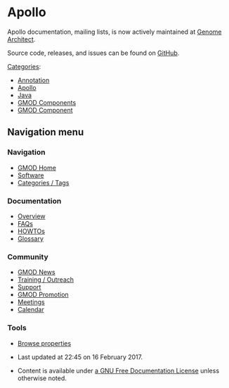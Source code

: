 



<span id="top"></span>




# <span dir="auto">Apollo</span>









Apollo documentation, mailing lists, is now actively maintained at
<a href="http://genomearchitect.org" class="external text"
rel="nofollow">Genome Architect</a>.

Source code, releases, and issues can be found on
<a href="https://github.com/gmod/apollo/" class="external text"
rel="nofollow">GitHub</a>.




[Categories](Special%3ACategories "Special%3ACategories"):

- [Annotation](Category%3AAnnotation "Category%3AAnnotation")
- [Apollo](Category%3AApollo "Category%3AApollo")
- [Java](Category%3AJava "Category%3AJava")
- [GMOD Components](Category%3AGMOD_Components "Category%3AGMOD Components")
- [GMOD Component](Category%3AGMOD_Component "Category%3AGMOD Component")







## Navigation menu









### Navigation



- <span id="n-GMOD-Home">[GMOD Home](Main_Page)</span>
- <span id="n-Software">[Software](GMOD_Components)</span>
- <span id="n-Categories-.2F-Tags">[Categories /
  Tags](Categories)</span>




### Documentation



- <span id="n-Overview">[Overview](Overview)</span>
- <span id="n-FAQs">[FAQs](Category%3AFAQ)</span>
- <span id="n-HOWTOs">[HOWTOs](Category%3AHOWTO)</span>
- <span id="n-Glossary">[Glossary](Glossary)</span>




### Community



- <span id="n-GMOD-News">[GMOD News](GMOD_News)</span>
- <span id="n-Training-.2F-Outreach">[Training /
  Outreach](Training_and_Outreach)</span>
- <span id="n-Support">[Support](Support)</span>
- <span id="n-GMOD-Promotion">[GMOD Promotion](GMOD_Promotion)</span>
- <span id="n-Meetings">[Meetings](Meetings)</span>
- <span id="n-Calendar">[Calendar](Calendar)</span>




### Tools

- <span id="t-smwbrowselink"><a href="Special%3ABrowse/Apollo" rel="smw-browse">Browse properties</a></span>



- <span id="footer-info-lastmod">Last updated at 22:45 on 16 February
  2017.</span>
<!-- - <span id="footer-info-viewcount">584,297 page views.</span> -->
- <span id="footer-info-copyright">Content is available under
  <a href="http://www.gnu.org/licenses/fdl-1.3.html" class="external"
  rel="nofollow">a GNU Free Documentation License</a> unless otherwise
  noted.</span>

<!-- -->



<!-- -->




